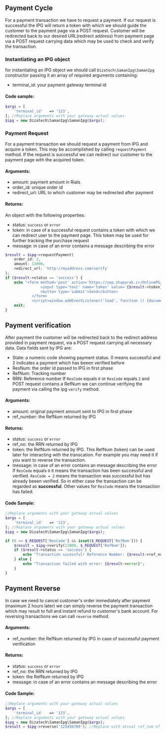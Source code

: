 ## Payment Cycle
For a payment transaction we have to request a payment. If our request is successful the IPG will return a token with which we should guide the customer to the payment page via a POST request.
Customer will be redirected back to our desired URL(redirect address) from payment page via a POST request carrying data which may be used to check and verify the transaction.

### Instantiating an IPG object
for instantiating an IPG object we should call `Dizatech\SamanIpg\SamanIpg` constructor passing it an array of required arguments containing:
* terminal_id: your payment gateway terminal id
#### Code sample:
```php
$args = [
    'terminal_id'   => '123',
]; //Replace arguments with your gateway actual values 
$ipg = new Dizatech\SamanIpg\SamanIpg($args);
```
### Payment Request
For a payment transaction we should request a payment from IPG and acquire a token. This may be accomplished by calling `requestPayment` method. If the request is successful we can redirect our customer to the payment page with the acquired token.
#### Arguments:
* amount: payment amount in Rials
* order_id: unique order id
* redirect_url: URL to which customer may be redirected after payment
#### Returns:
An object with the following properties:
* status: `success` or `error`
* token: in case of a successful request contains a token with which we can redirect user to the payment page. This token may be used for further tracking the purchase request
* message: in case of an error contains a message describing the error
```php
$result = $ipg->requestPayment(
    order_id: 3,
    amount: 13000,
    redirect_url: 'http://myaddress.com/verify'
);
if ($result->status == 'success') {
    echo "<form method='post' action='https://sep.shaparak.ir/OnlinePG/OnlinePG' id='saman_redirect_form' style='display: none;'>
                <input type='text' name='token' value='{$result->token}'>
                <button type='submit'>Send</button>
            </form>
            <script>window.addEventListener('load', function () {document.getElementById('saman_redirect_form').submit()})</script>";
    exit;
}
```
## Payment verification
After payment the customer will be redirected back to the redirect address provided in payment request, via a POST request carrying all necessary data. Data fields sent by IPG are:
* State: a numeric code showing payment status. 0 means successful and 2 indicates a payment which has beeen verified before
* ResNum: the order id passed to IPG in first phase
* RefNum: Tracking number
* RRN: Reference number
If `ResCode` equals `0` or `ResCode` equals `2` and POST request contains a RefNum we can continue verifying the payment via calling the ipg `verify` method.
#### Arguments:
* amount: original payment amount sent to IPG in first phase
* ref_number: the RefNum returned by IPG
#### Returns:
* status: `success` or `error`
* ref_no: the RRN returned by IPG
* token: the RefNum returned by IPG. This RefNum (token) can be used later for interacting with the transcation. For example you may need it if you want to reverse the transaction.
* message: in case of an error contains an message describing the error
If `ResCode` equals `0` it means the transaction has been successful and verified. `ResCode = 2` means the transaction was successful but has already beeen verified. So in either case the transaction can be regarded as **successful**.
Other values for `ResCode` means the transaction has failed.
#### Code Sample:
```php
//Replace arguments with your gateway actual values 
$args = [
    'terminal_id'   => '123',
]; //Replace arguments with your gateway actual values 
$ipg = new Dizatech\SamanIpg\SamanIpg($args);

if (0 == $_REQUEST['ResCode'] && isset($_REQUEST['RefNum'])) {
    $result = $ipg->verify(13000, $_REQUEST['RefNum']);
    if ($result->status == 'success') {
        echo "Transaction sucessful! Reference Number: {$result->ref_no}";
    } else {
        echo "Transaction failed with error: {$result->error}";
    }
}
```
## Payment Reverse
In case we need to cancel customer's order immediately after payment (maximum 2 hours later) we can simply reverse the payment transaction which may result to full and instant refund to customer's bank account. For reversing transactions we can call `reverse` method.
#### Arguments:
* ref_number: the RefNum returned by IPG in case of successful payment verification
#### Returns:
* status: `success` or `error`
* ref_no: the RRN returned by IPG
* token: the RefNum returned by IPG
* message: in case of an error contains an message describing the error
#### Code Sample:
```php
//Replace arguments with your gateway actual values 
$args = [
    'terminal_id'   => '123',
]; //Replace arguments with your gateway actual values 
$ipg = new Dizatech\SamanIpg\SamanIpg($args);
$result = $ipg->reverse('123456789'); //Replace with atcual ref_num of the transaction
```
